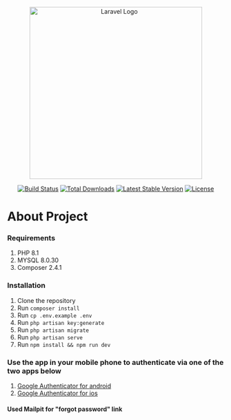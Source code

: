 <p align="center"><a href="https://laravel.com" target="_blank"><img src="https://raw.githubusercontent.com/laravel/art/master/logo-lockup/5%20SVG/2%20CMYK/1%20Full%20Color/laravel-logolockup-cmyk-red.svg" width="400" alt="Laravel Logo"></a></p>

<p align="center">
<a href="https://github.com/laravel/framework/actions"><img src="https://github.com/laravel/framework/workflows/tests/badge.svg" alt="Build Status"></a>
<a href="https://packagist.org/packages/laravel/framework"><img src="https://img.shields.io/packagist/dt/laravel/framework" alt="Total Downloads"></a>
<a href="https://packagist.org/packages/laravel/framework"><img src="https://img.shields.io/packagist/v/laravel/framework" alt="Latest Stable Version"></a>
<a href="https://packagist.org/packages/laravel/framework"><img src="https://img.shields.io/packagist/l/laravel/framework" alt="License"></a>
</p>

# About Project
### Requirements
1. PHP 8.1
2. MYSQL 8.0.30
3. Composer 2.4.1
 

### Installation
1. Clone the repository
2. Run `composer install`
3. Run `cp .env.example .env`
4. Run `php artisan key:generate`
5. Run `php artisan migrate`
6. Run `php artisan serve`
7. Run `npm install && npm run dev`

### Use the app in your mobile phone to authenticate via one of the two apps below 
1. [Google Authenticator for android](https://play.google.com/store/apps/details?id=com.google.android.apps.authenticator2&hl=ru&gl=US)
2. [Google Authenticator for ios](https://apps.apple.com/ru/app/google-authenticator/id388497605)

#### Used Mailpit for "forgot password" link 
